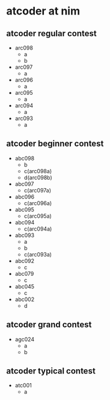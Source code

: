# atcoder at nim
## atcoder regular contest
- arc098
  - a
  - b
- arc097
  - a
- arc096
  - a
- arc095
  - a
- arc094
  - a
- arc093
  - a
## atcoder beginner contest
- abc098
  - b
  - c(arc098a)
  - d(arc098b)
- abc097
  - c(arc097a)
- abc096
  - c(arc096a)
- abc095
  - c(arc095a)
- abc094
  - c(arc094a)
- abc093
  - a
  - b
  - c(arc093a)
- abc092
  - c
- abc079
  - c
- abc045
  - c
- abc002
  - d
## atcoder grand contest
- agc024
  - a
  - b
## atcoder typical contest
- atc001
  - a
